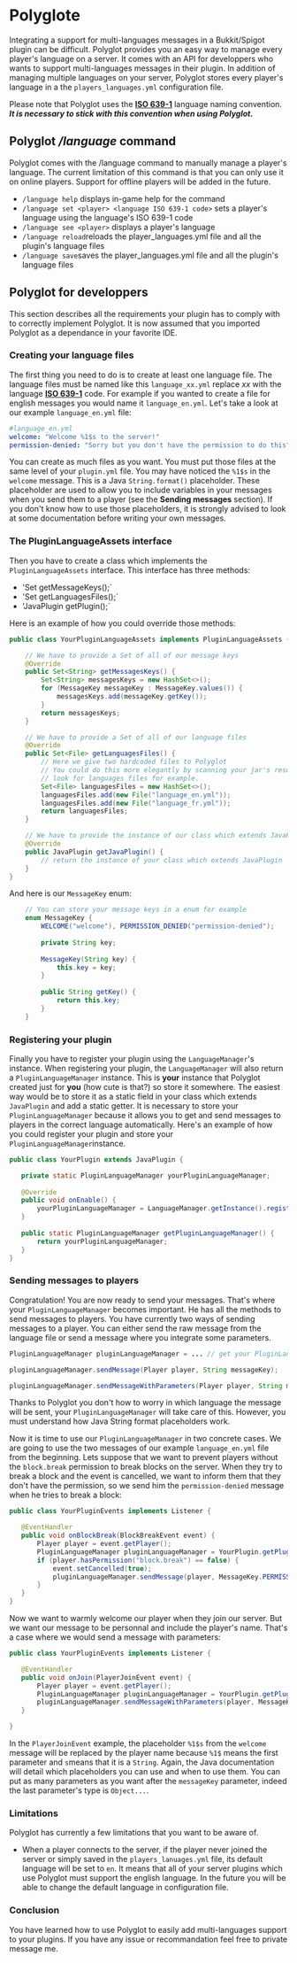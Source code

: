 # Polyglote
Integrating a support for multi-languages messages in a Bukkit/Spigot plugin can be difficult. Polyglot provides you an easy way to manage every player's language on a server. It comes with an API for developpers who wants to support multi-languages messages in their plugin. In addition of managing multiple languages on your server, Polyglot stores every player's language in a the `players_languages.yml` configuration file.

Please note that Polyglot uses the [**ISO 639-1**](https://en.wikipedia.org/wiki/List_of_ISO_639-1_codes) language naming convention. **_It is necessary to stick with this convention when using Polyglot._**

## Polyglot _/language_ command
Polyglot comes with the /language command to manually manage a player's language. The current limitation of this command is that you can only use it on online players. Support for offline players will be added in the future.<br/>
- `/language help` displays in-game help for the command
- `/language set <player> <language ISO 639-1 code>` sets a player's language using the language's ISO 639-1 code
- `/language see <player>` displays a player's language
- `/language reload`reloads the player_languages.yml file and all the plugin's language files
- `/language save`saves the player_languages.yml file and all the plugin's language files

 ## Polyglot for developpers
 This section describes all the requirements your plugin has to comply with to correctly implement Polyglot. It is now assumed that you imported Polyglot as a dependance in your favorite IDE.
 
 ### Creating your language files
 The first thing you need to do is to create at least one language file. The language files must be named like this `language_xx.yml` replace *xx* with the language [**ISO 639-1**](https://en.wikipedia.org/wiki/List_of_ISO_639-1_codes) code. For example if you wanted to create a file for english messages you would name it `language_en.yml`. Let's take a look at our example `language_en.yml` file:
 
 ```yaml
 #language_en.yml
 welcome: "Welcome %1$s to the server!"
 permission-denied: "Sorry but you don't have the permission to do this"
 ```
You can create as much files as you want. You must put those files at the same level of your `plugin.yml` file. You may have noticed the `%1$s` in the `welcome` message. This is a Java `String.format()` placeholder. These placeholder are used to allow you to include variables in your messages when you send them to a player (see the **Sending messages** section). If you don't know how to use those placeholders, it is strongly advised to look at some documentation before writing your own messages.

 ### The PluginLanguageAssets interface
 Then you have to create a class which implements the `PluginLanguageAssets` interface. This interface has three methods:
 - 'Set<String> getMessageKeys();`
 - 'Set<File> getLanguagesFiles();`
 - 'JavaPlugin getPlugin();`

Here is an example of how you could override those methods:

```java
public class YourPluginLanguageAssets implements PluginLanguageAssets {

    // We have to provide a Set of all of our message keys
    @Override
    public Set<String> getMessagesKeys() {
        Set<String> messagesKeys = new HashSet<>();
        for (MessageKey messageKey : MessageKey.values()) {
            messagesKeys.add(messageKey.getKey());
        }
        return messagesKeys;
    }

    // We have to provide a Set of all of our language files 
    @Override
    public Set<File> getLanguagesFiles() {
        // Here we give two hardcoded files to Polyglot
        // You could do this more elegantly by scanning your jar's resource folder and 
        // look for languages files for example.
        Set<File> languagesFiles = new HashSet<>();
        languagesFiles.add(new File("language_en.yml"));
        languagesFiles.add(new File("language_fr.yml"));
        return languagesFiles;
    }

    // We have to provide the instance of our class which extends JavaPlugin
    @Override
    public JavaPlugin getJavaPlugin() {
        // return the instance of your class which extends JavaPlugin
    }
}
```

And here is our `MessageKey` enum:

```java
    // You can store your message keys in a enum for example
    enum MessageKey {
        WELCOME("welcome"), PERMISSION_DENIED("permission-denied");
        
        private String key;
        
        MessageKey(String key) {
            this.key = key;
        }
        
        public String getKey() {
            return this.key;
        }
    }
```
	
	
 
 ### Registering your plugin
 Finally you have to register your plugin using the `LanguageManager`'s instance. When registering your plugin, the `LanguageManager` will also return a `PluginLanguageManager` instance. This is **your** instance that Polyglot created just for **you** (how cute is that?) so store it somewhere. The easiest way would be to store it as a static field in your class which extends `JavaPlugin` and add a static getter. It is necessary to store your `PluginLanguageManager` because it allows you to get and send messages to players in the correct language automatically. Here's an example of how you could register your plugin and store your `PluginLanguageManager`instance.
 
 ```java
 public class YourPlugin extends JavaPlugin {
 
    private static PluginLanguageManager yourPluginLanguageManager;
	
	@Override
	public void onEnable() {
		yourPluginLanguageManager = LanguageManager.getInstance().registerPlugin(this, new YourPluginLanguageAssets());
	}
	
	public static PluginLanguageManager getPluginLanguageManager() {
		return yourPluginLanguageManager;
	}
 }
 ```
 
 ### Sending messages to players
 Congratulation! You are now ready to send your messages. That's where your `PluginLanguageManager` becomes important. He has all the methods to send messages to players. You have currently two ways of sending messages to a player. You can either send the raw message from the language file or send a message where you integrate some parameters.
 ```java
 PluginLanguageManager pluginLanguageManager = ... // get your PluginLanguageManager instance
 
 pluginLanguageManager.sendMessage(Player player, String messageKey);
 
 pluginLanguageManager.sendMessageWithParameters(Player player, String messageKey, Object... parameters);
```

Thanks to Polyglot you don't how to worry in which language the message will be sent, your `PluginLanguageManager` will take care of this. However, you must understand how Java String format placeholders work. 

Now it is time to use our `PluginLanguageManager` in two concrete cases. We are going to use the two messages of our example `language_en.yml` file from the beginning. Lets suppose that we want to prevent players without the `block.break` permission to break blocks on the server. When they try to break a block and the event is cancelled, we want to inform them that they don't have the permission, so we send him the `permission-denied` message when he tries to break a block:
 ```java
 public class YourPluginEvents implements Listener {

    @EventHandler
    public void onBlockBreak(BlockBreakEvent event) {
        Player player = event.getPlayer();
        PluginLanguageManager pluginLanguageManager = YourPlugin.getPluginLanguageManager();
        if (player.hasPermission("block.break") == false) {
            event.setCancelled(true);
            pluginLanguageManager.sendMessage(player, MessageKey.PERMISSION_DENIED.getKey());
        }
    }
}
 ```
 
 Now we want to warmly welcome our player when they join our server. But we want our message to be personnal and include the player's name. That's a case where we would send a message with parameters:
 
 ```java
 public class YourPluginEvents implements Listener {

    @EventHandler
    public void onJoin(PlayerJoinEvent event) {
        Player player = event.getPlayer();
        PluginLanguageManager pluginLanguageManager = YourPlugin.getPluginLanguageManager();
        pluginLanguageManager.sendMessageWithParameters(player, MessageKey.WELCOME.getKey(), player.getName());
    }

}
 ```
 In the `PlayerJoinEvent` example, the placeholder `%1$s` from the `welcome` message will be replaced by the player name because `%1$` means the first parameter and `s`means that it is a `String`. Again, the Java documentation will detail which placeholders you can use and when to use them. You can put as many parameters as you want after the `messageKey` parameter, indeed the last parameter's type is `Object...`. 
 
### Limitations
Polyglot has currently a few limitations that you want to be aware of.
- When a player connects to the server, if the player never joined the server or simply saved in the `players_lanuages.yml` file, its default language will be set to `en`. It means that all of your server plugins which use Polyglot must support the english language. In the future you will be able to change the default language in configuration file. 
 
### Conclusion
You have learned how to use Polyglot to easily add multi-languages support to your plugins. If you have any issue or recommandation feel free to private message me. 
 
